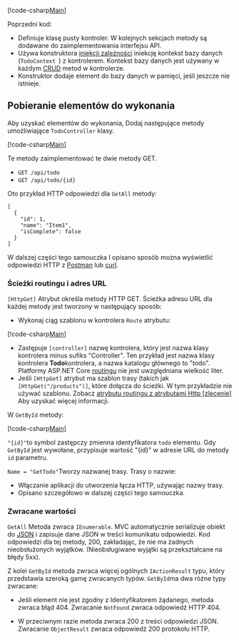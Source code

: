 [!code-csharp[Main](../../tutorials/first-web-api/sample/TodoApi/Controllers/TodoController2.cs?name=snippet_todo1)]

Poprzedni kod:

* Definiuje klasę pusty kontroler. W kolejnych sekcjach metody są dodawane do zaimplementowania interfejsu API.
* Używa konstruktora [iniekcji zależności](xref:fundamentals/dependency-injection) iniekcję kontekst bazy danych (`TodoContext `) z kontrolerem. Kontekst bazy danych jest używany w każdym [CRUD](https://wikipedia.org/wiki/Create,_read,_update_and_delete) metod w kontrolerze.
* Konstruktor dodaje element do bazy danych w pamięci, jeśli jeszcze nie istnieje.

## <a name="getting-to-do-items"></a>Pobieranie elementów do wykonania

Aby uzyskać elementów do wykonania, Dodaj następujące metody umożliwiające `TodoController` klasy.

[!code-csharp[Main](../../tutorials/first-web-api/sample/TodoApi/Controllers/TodoController.cs?name=snippet_GetAll)]

Te metody zaimplementować te dwie metody GET.

* `GET /api/todo`
* `GET /api/todo/{id}`

Oto przykład HTTP odpowiedzi dla `GetAll` metody:

```
[
  {
    "id": 1,
    "name": "Item1",
    "isComplete": false
  }
]
   ```

W dalszej części tego samouczka I opisano sposób można wyświetlić odpowiedzi HTTP z [Postman](https://www.getpostman.com/) lub [curl](https://developer.apple.com/legacy/library/documentation/Darwin/Reference/ManPages/man1/curl.1.html).

### <a name="routing-and-url-paths"></a>Ścieżki routingu i adres URL

`[HttpGet]` Atrybut określa metody HTTP GET. Ścieżka adresu URL dla każdej metody jest tworzony w następujący sposób:

* Wykonaj ciąg szablonu w kontrolera `Route` atrybutu:

[!code-csharp[Main](../../tutorials/first-web-api/sample/TodoApi/Controllers/TodoController.cs?name=TodoController&highlight=3)]

* Zastępuje `[controller]` nazwę kontrolera, który jest nazwa klasy kontrolera minus sufiks "Controller". Ten przykład jest nazwa klasy kontrolera **Todo**kontrolera, a nazwa katalogu głównego to "todo". Platformy ASP.NET Core [routingu](xref:mvc/controllers/routing) nie jest uwzględniana wielkość liter.
* Jeśli `[HttpGet]` atrybut ma szablon trasy (takich jak `[HttpGet("/products")]`, które dołącza do ścieżki. W tym przykładzie nie używać szablonu. Zobacz [atrybutu routingu z atrybutami Http [zlecenie]](xref:mvc/controllers/routing#attribute-routing-with-httpverb-attributes) Aby uzyskać więcej informacji.

W `GetById` metody:

[!code-csharp[Main](../../tutorials/first-web-api/sample/TodoApi/Controllers/TodoController.cs?name=snippet_GetByID&highlight=1-2)]

`"{id}"`to symbol zastępczy zmienna identyfikatora `todo` elementu. Gdy `GetById` jest wywołane, przypisuje wartość "{id}" w adresie URL do metody `id` parametru.

`Name = "GetTodo"`Tworzy nazwanej trasy. Trasy o nazwie:

* Włączanie aplikacji do utworzenia łącza HTTP, używając nazwy trasy.
* Opisano szczegółowo w dalszej części tego samouczka.

### <a name="return-values"></a>Zwracane wartości

`GetAll` Metoda zwraca `IEnumerable`. MVC automatycznie serializuje obiekt do [JSON](http://www.json.org/) i zapisuje dane JSON w treści komunikatu odpowiedzi. Kod odpowiedzi dla tej metody, 200, zakładając, że nie ma żadnych nieobsłużonych wyjątków. (Nieobsługiwane wyjątki są przekształcane na błędy 5xx).

Z kolei `GetById` metoda zwraca więcej ogólnych `IActionResult` typu, który przedstawia szeroką gamę zwracanych typów. `GetById`ma dwa różne typy zwracane:

* Jeśli element nie jest zgodny z Identyfikatorem żądanego, metoda zwraca błąd 404. Zwracanie `NotFound` zwraca odpowiedź HTTP 404.

* W przeciwnym razie metoda zwraca 200 z treści odpowiedzi JSON. Zwracanie `ObjectResult` zwraca odpowiedź 200 protokołu HTTP.
